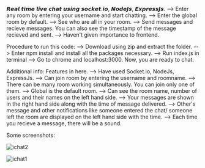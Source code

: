 𝙍𝙚𝙖𝙡 𝙩𝙞𝙢𝙚 𝙡𝙞𝙫𝙚 𝙘𝙝𝙖𝙩 𝙪𝙨𝙞𝙣𝙜 𝙨𝙤𝙘𝙠𝙚𝙩.𝙞𝙤, 𝙉𝙤𝙙𝙚𝙅𝙨, 𝙀𝙭𝙥𝙧𝙚𝙨𝙨𝙅𝙨.
--> Enter any room by entering your username and start chatting.
--> Enter the global room by default. 
--> See who are all in your room.
--> Send messages and recieve messages. You can also see the timestamp of the message recieved and sent. 
--> Haven't given importance to frontend.

Procedure to run this code:
--> Download using zip and extract the folder.
--> Enter npm install and install all the packages necessary. 
--> Run index.js in terminal
--> Go to chrome and localhost:3000. 
Now, you are ready to chat.

Additional info:
Features in here. 
--> Have used Socket.io, NodeJs, ExpressJs.
--> Can join room by entering the username and roomname. 
--> There can be many room working simultaneously. You can join only one of them. 
--> Global is the default room.
--> Can see the room name, number of users and their names on the left hand side. 
--> Your messages are shown in the right hand side along with the time of message delivered.
--> Other's message and other notifications like someone entered the chat/ someone left the room are displayed on the left hand side with the time. 
--> Each time you recieve a message, there will be a sound. 

Some screenshots:


![ichat2](https://github.com/dkvg-77/Live-Chat/assets/122727663/c3ad774c-3c8a-4d1a-890c-f769c6417ceb)


![ichat1](https://github.com/dkvg-77/Live-Chat/assets/122727663/317a179c-de8f-4b3c-9e1c-1a8d3e9d7bae)




